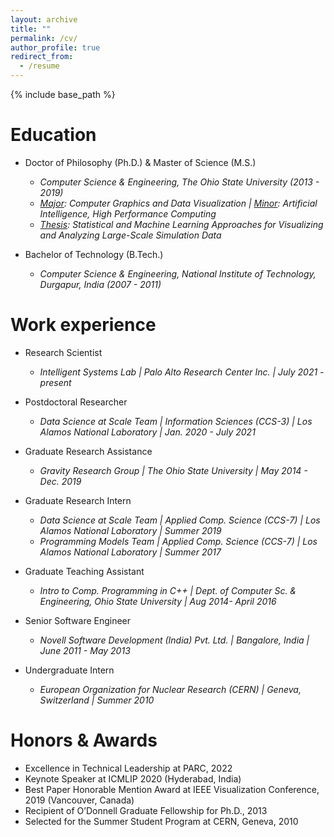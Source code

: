 ```yaml
---
layout: archive
title: ""
permalink: /cv/
author_profile: true
redirect_from:
  - /resume
---
```


{% include base_path %}

Education
======
* Doctor of Philosophy (Ph.D.) & Master of Science (M.S.)
  * *Computer Science & Engineering, The Ohio State University (2013 - 2019)*
  * *<ins>Major</ins>: Computer Graphics and Data Visualization | <ins>Minor</ins>: Artificial Intelligence, High Performance Computing*
  * *<ins>Thesis</ins>: Statistical and Machine Learning Approaches for Visualizing and Analyzing Large-Scale Simulation Data*
  
* Bachelor of Technology (B.Tech.)
  * *Computer Science & Engineering, National Institute of Technology, Durgapur, India (2007 - 2011)*

Work experience
======
* Research Scientist
  * *Intelligent Systems Lab | Palo Alto Research Center Inc. | July 2021 - present*

* Postdoctoral Researcher
  * *Data Science at Scale Team | Information Sciences (CCS-3) | Los Alamos National Laboratory | Jan. 2020 - July 2021*

* Graduate Research Assistance
  * *Gravity Research Group | The Ohio State University | May 2014 - Dec. 2019*

* Graduate Research Intern
  * *Data Science at Scale Team | Applied Comp. Science (CCS-7) | Los Alamos National Laboratory | Summer 2019*
  * *Programming Models Team | Applied Comp. Science (CCS-7) | Los Alamos National Laboratory | Summer 2017*
  
* Graduate Teaching Assistant
  * *Intro to Comp. Programming in C++ | Dept. of Computer Sc. & Engineering, Ohio State University | Aug 2014- April 2016*
  
* Senior Software Engineer
  * *Novell Software Development (India) Pvt. Ltd. | Bangalore, India | June 2011 - May 2013*
  
* Undergraduate Intern
  * *European Organization for Nuclear Research (CERN)  | Geneva, Switzerland | Summer 2010*
  
Honors & Awards
======
* Excellence in Technical Leadership at PARC, 2022
* Keynote Speaker at ICMLIP 2020 (Hyderabad, India)
* Best Paper Honorable Mention Award at IEEE Visualization Conference, 2019 (Vancouver, Canada)
* Recipient of O’Donnell Graduate Fellowship for Ph.D., 2013
* Selected for the Summer Student Program at CERN, Geneva, 2010

